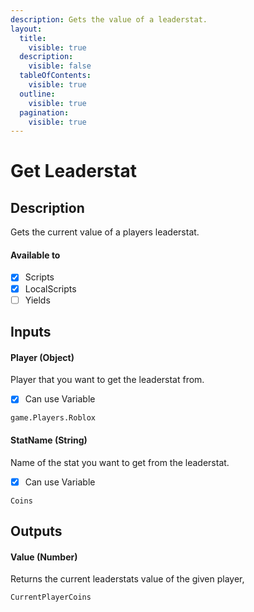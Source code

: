```yaml
---
description: Gets the value of a leaderstat.
layout:
  title:
    visible: true
  description:
    visible: false
  tableOfContents:
    visible: true
  outline:
    visible: true
  pagination:
    visible: true
---
```


# Get Leaderstat

## Description

Gets the current value of a players leaderstat.

#### Available to

* [x] Scripts
* [x] LocalScripts
* [ ] Yields

## Inputs

#### Player (Object)

Player that you want to get the leaderstat from.

* [x] Can use Variable

```
game.Players.Roblox
```

#### StatName (String)

Name of the stat you want to get from the leaderstat.

* [x] Can use Variable

```
Coins
```

## Outputs

#### Value (Number)

Returns the current leaderstats value of the given player,

```
CurrentPlayerCoins
```
